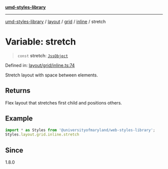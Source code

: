 [**umd-styles-library**](../../../../../../README.md)

***

[umd-styles-library](../../../../../../modules.md) / [layout](../../../../../README.md) / [grid](../../../README.md) / [inline](../README.md) / stretch

# Variable: stretch

> `const` **stretch**: [`JssObject`](../../../../../../utilities/namespaces/transform/type-aliases/JssObject.md)

Defined in: [layout/grid/inline.ts:74](https://github.com/UMD-Digital/design-system/blob/ada30a44686a89a90941bbd44a6f156101fc9b44/packages/styles/source/layout/grid/inline.ts#L74)

Stretch layout with space between elements.

## Returns

Flex layout that stretches first child and positions others.

## Example

```typescript
import * as Styles from '@universityofmaryland/web-styles-library';
Styles.layout.grid.inline.stretch
```

## Since

1.8.0
